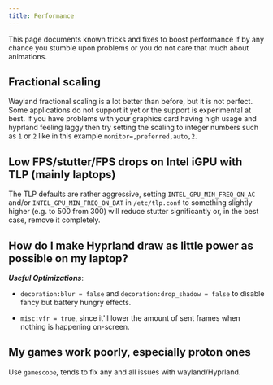```yaml
---
title: Performance
---
```


This page documents known tricks and fixes to boost performance if by any chance
you stumble upon problems or you do not care that much about animations.

## Fractional scaling

Wayland fractional scaling is a lot better than before, but it is not perfect.
Some applications do not support it yet or the support is experimental at best.
If you have problems with your graphics card having high usage and hyprland
feeling laggy then try setting the scaling to integer numbers such as `1` or `2`
like in this example `monitor=,preferred,auto,2`.

## Low FPS/stutter/FPS drops on Intel iGPU with TLP (mainly laptops)

The TLP defaults are rather aggressive, setting `INTEL_GPU_MIN_FREQ_ON_AC`
and/or `INTEL_GPU_MIN_FREQ_ON_BAT` in `/etc/tlp.conf` to something slightly
higher (e.g. to 500 from 300) will reduce stutter significantly or, in the best
case, remove it completely.

## How do I make Hyprland draw as little power as possible on my laptop?

**_Useful Optimizations_**:

- `decoration:blur = false` and `decoration:drop_shadow = false` to disable
  fancy but battery hungry effects.

- `misc:vfr = true`, since it'll lower the amount of sent frames when nothing is
  happening on-screen.

## My games work poorly, especially proton ones

Use `gamescope`, tends to fix any and all issues with wayland/Hyprland.
